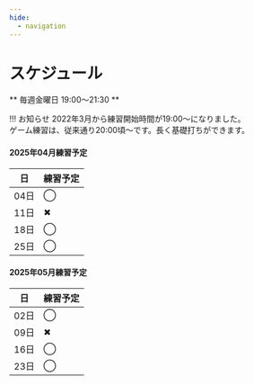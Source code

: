 ```yaml
---
hide:
  - navigation
---
```

# スケジュール
** 毎週金曜日 19:00〜21:30 **

!!! お知らせ
    2022年3月から練習開始時間が19:00〜になりました。  
    ゲーム練習は、従来通り20:00頃〜です。長く基礎打ちができます。 

#### 2025年04月練習予定
|日|練習予定|
|---|---|
|04日|◯|
|11日|✖|
|18日|◯|
|25日|◯|

#### 2025年05月練習予定
|日|練習予定|
|---|---|
|02日|◯|
|09日|✖|
|16日|◯|
|23日|◯|

